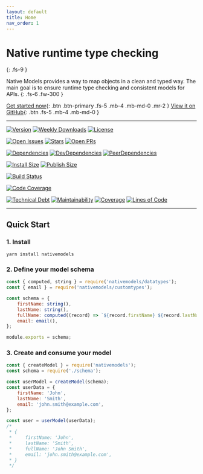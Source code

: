 ```yaml
---
layout: default
title: Home
nav_order: 1
---
```


<!-- prettier-ignore-start -->
# Native runtime type checking
{: .fs-9 }
<!-- prettier-ignore-end -->

Native Models provides a way to map objects in a clean and typed way. The main goal is to ensure runtime type checking and consistent models for APIs.
{: .fs-6 .fw-300 }

[Get started now](/getting-started){: .btn .btn-primary .fs-5 .mb-4 .mb-md-0 .mr-2 } [View it on GitHub](https://github.com/Prefinem/nativemodels){: .btn .fs-5 .mb-4 .mb-md-0 }

---

<!-- NPM -->

[![Version](https://flat.badgen.net/npm/v/nativemodels)](https://npmjs.org/package/nativemodels)
[![Weekly Downloads](https://flat.badgen.net/npm/dw/nativemodels)](https://npmjs.org/package/nativemodels)
[![License](https://flat.badgen.net/npm/license/nativemodels)](https://npmjs.org/package/nativemodels)

<!-- GitHub -->

[![Open Issues](https://flat.badgen.net/github/open-issues/Prefinem/nativemodels)](https://github.com/Prefinem/nativemodels)
[![Stars](https://flat.badgen.net/github/stars/Prefinem/nativemodels)](https://github.com/Prefinem/nativemodels)
[![Open PRs](https://flat.badgen.net/github/open-prs/Prefinem/nativemodels)](https://github.com/Prefinem/nativemodels)

<!-- Dependencies -->

[![Dependencies](https://flat.badgen.net/david/dep/Prefinem/nativemodels)](https://david-dm.org/Prefinem/nativemodels)
[![DevDependencies](https://flat.badgen.net/david/dev/Prefinem/nativemodels)](https://david-dm.org/Prefinem/nativemodels?type=dev)
[![PeerDependencies](https://flat.badgen.net/david/peer/Prefinem/nativemodels)](https://david-dm.org/Prefinem/nativemodels?type=peer)

<!-- PackagePhobia -->

[![Install Size](https://flat.badgen.net/packagephobia/install/nativemodels)](https://packagephobia.now.sh/result?p=nativemodels)
[![Publish Size](https://flat.badgen.net/packagephobia/publish/nativemodels)](https://packagephobia.now.sh/result?p=nativemodels)

<!-- CircleCI -->

[![Build Status](https://flat.badgen.net/circleci/github/Prefinem/nativemodels)](https://circleci.com/gh/Prefinem/nativemodels)

<!-- CodeCov -->

[![Code Coverage](https://flat.badgen.net/codecov/c/github/Prefinem/nativemodels)](https://codecov.io/gh/Prefinem/nativemodels)

<!-- CodeClimate -->

[![Technical Debt](https://flat.badgen.net/codeclimate/tech-debt/Prefinem/nativemodels)](https://codeclimate.com/github/Prefinem/nativemodels)
[![Maintainability](https://flat.badgen.net/codeclimate/maintainability/Prefinem/nativemodels)](https://codeclimate.com/github/Prefinem/nativemodels)
[![Coverage](https://flat.badgen.net/codeclimate/coverage/Prefinem/nativemodels)](https://codeclimate.com/github/Prefinem/nativemodels)
[![Lines of Code](https://flat.badgen.net/codeclimate/loc/Prefinem/nativemodels)](https://codeclimate.com/github/Prefinem/nativemodels)

---

## Quick Start

### 1. Install

```
yarn install nativemodels
```

### 2. Define your model schema

```js
const { computed, string } = require('nativemodels/datatypes');
const { email } = require('nativemodels/customtypes');

const schema = {
	firstName: string(),
	lastName: string(),
	fullName: computed((record) => `${record.firstName} ${record.lastName}`),
	email: email(),
};

module.exports = schema;
```

### 3. Create and consume your model

```js
const { createModel } = require('nativemodels');
const schema = require('./schema');

const userModel = createModel(schema);
const userData = {
	firstName: 'John',
	lastName: 'Smith',
	email: 'john.smith@example.com',
};

const user = userModel(userData);
/*
 * {
 *     firstName: 'John',
 *     lastName: 'Smith',
 *     fullName: 'John Smith',
 *     email: 'john.smith@example.com',
 * }
 */
```
